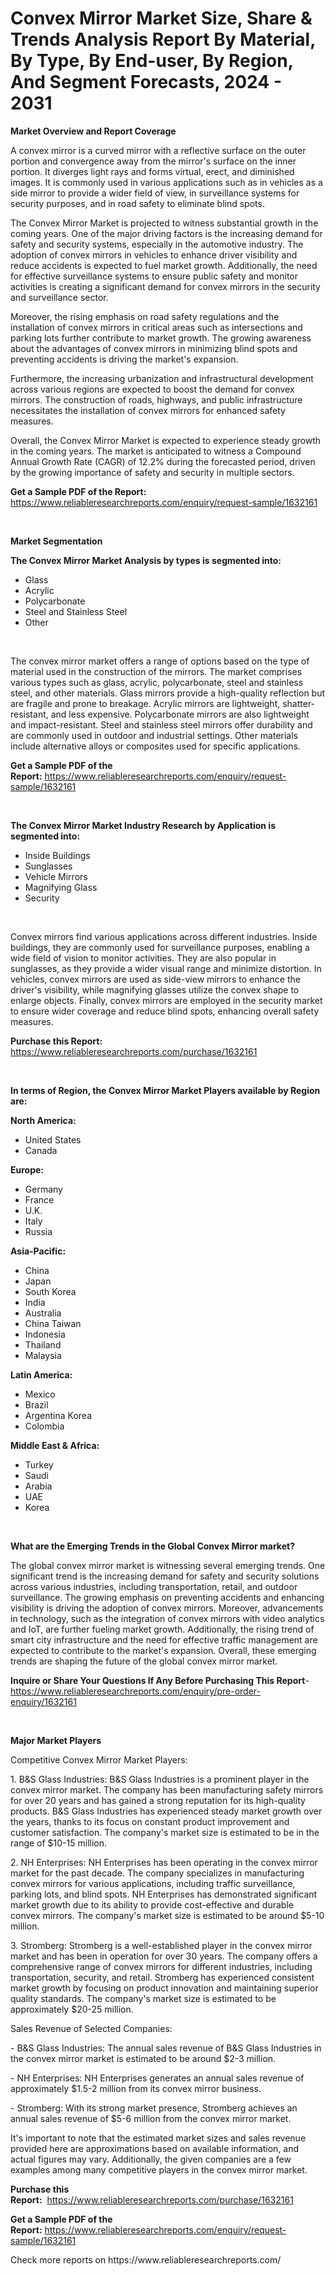 <p><h1>Convex Mirror Market Size, Share & Trends Analysis Report By Material, By Type, By End-user, By Region, And Segment Forecasts, 2024 - 2031</h1></p><p><strong>Market Overview and Report Coverage</strong></p>
<p><p>A convex mirror is a curved mirror with a reflective surface on the outer portion and convergence away from the mirror's surface on the inner portion. It diverges light rays and forms virtual, erect, and diminished images. It is commonly used in various applications such as in vehicles as a side mirror to provide a wider field of view, in surveillance systems for security purposes, and in road safety to eliminate blind spots.</p><p>The Convex Mirror Market is projected to witness substantial growth in the coming years. One of the major driving factors is the increasing demand for safety and security systems, especially in the automotive industry. The adoption of convex mirrors in vehicles to enhance driver visibility and reduce accidents is expected to fuel market growth. Additionally, the need for effective surveillance systems to ensure public safety and monitor activities is creating a significant demand for convex mirrors in the security and surveillance sector.</p><p>Moreover, the rising emphasis on road safety regulations and the installation of convex mirrors in critical areas such as intersections and parking lots further contribute to market growth. The growing awareness about the advantages of convex mirrors in minimizing blind spots and preventing accidents is driving the market's expansion.</p><p>Furthermore, the increasing urbanization and infrastructural development across various regions are expected to boost the demand for convex mirrors. The construction of roads, highways, and public infrastructure necessitates the installation of convex mirrors for enhanced safety measures.</p><p>Overall, the Convex Mirror Market is expected to experience steady growth in the coming years. The market is anticipated to witness a Compound Annual Growth Rate (CAGR) of 12.2% during the forecasted period, driven by the growing importance of safety and security in multiple sectors.</p></p>
<p><strong>Get a Sample PDF of the Report:</strong> <a href="https://www.reliableresearchreports.com/enquiry/request-sample/1632161">https://www.reliableresearchreports.com/enquiry/request-sample/1632161</a></p>
<p>&nbsp;</p>
<p><strong>Market Segmentation</strong></p>
<p><strong>The Convex Mirror Market Analysis by types is segmented into:</strong></p>
<p><ul><li>Glass</li><li>Acrylic</li><li>Polycarbonate</li><li>Steel and Stainless Steel</li><li>Other</li></ul></p>
<p>&nbsp;</p>
<p><p>The convex mirror market offers a range of options based on the type of material used in the construction of the mirrors. The market comprises various types such as glass, acrylic, polycarbonate, steel and stainless steel, and other materials. Glass mirrors provide a high-quality reflection but are fragile and prone to breakage. Acrylic mirrors are lightweight, shatter-resistant, and less expensive. Polycarbonate mirrors are also lightweight and impact-resistant. Steel and stainless steel mirrors offer durability and are commonly used in outdoor and industrial settings. Other materials include alternative alloys or composites used for specific applications.</p></p>
<p><strong>Get a Sample PDF of the Report:</strong>&nbsp;<a href="https://www.reliableresearchreports.com/enquiry/request-sample/1632161">https://www.reliableresearchreports.com/enquiry/request-sample/1632161</a></p>
<p>&nbsp;</p>
<p><strong>The Convex Mirror Market Industry Research by Application is segmented into:</strong></p>
<p><ul><li>Inside Buildings</li><li>Sunglasses</li><li>Vehicle Mirrors</li><li>Magnifying Glass</li><li>Security</li></ul></p>
<p>&nbsp;</p>
<p><p>Convex mirrors find various applications across different industries. Inside buildings, they are commonly used for surveillance purposes, enabling a wide field of vision to monitor activities. They are also popular in sunglasses, as they provide a wider visual range and minimize distortion. In vehicles, convex mirrors are used as side-view mirrors to enhance the driver's visibility, while magnifying glasses utilize the convex shape to enlarge objects. Finally, convex mirrors are employed in the security market to ensure wider coverage and reduce blind spots, enhancing overall safety measures.</p></p>
<p><strong>Purchase this Report:</strong>&nbsp; <a href="https://www.reliableresearchreports.com/purchase/1632161">https://www.reliableresearchreports.com/purchase/1632161</a></p>
<p>&nbsp;</p>
<p><strong>In terms of Region, the Convex Mirror Market Players available by Region are:</strong></p>
<p>
    <p> <strong> North America: </strong>
        <ul>
            <li>United States</li>
            <li>Canada</li>
        </ul>
        </p> 
    <p> <strong> Europe: </strong>
        <ul>
            <li>Germany</li>
            <li>France</li>
            <li>U.K.</li>
            <li>Italy</li>
            <li>Russia</li>
        </ul>
        </p> 
    <p> <strong> Asia-Pacific: </strong>
        <ul>
            <li>China</li>
            <li>Japan</li>
            <li>South Korea</li>
            <li>India</li>
            <li>Australia</li>
            <li>China Taiwan</li>
            <li>Indonesia</li>
            <li>Thailand</li>
            <li>Malaysia</li>
        </ul>
        </p> 
    <p> <strong> Latin America: </strong>
        <ul>
            <li>Mexico</li>
            <li>Brazil</li>
            <li>Argentina Korea</li>
            <li>Colombia</li>
        </ul>
        </p> 
    <p> <strong> Middle East & Africa: </strong>
        <ul>
            <li>Turkey</li>
            <li>Saudi</li>
            <li>Arabia</li>
            <li>UAE</li>
            <li>Korea</li>
        </ul>
    </p>
    </p>
<p>&nbsp;</p>
<p><strong>What are the Emerging Trends in the Global Convex Mirror market?</strong></p>
<p><p>The global convex mirror market is witnessing several emerging trends. One significant trend is the increasing demand for safety and security solutions across various industries, including transportation, retail, and outdoor surveillance. The growing emphasis on preventing accidents and enhancing visibility is driving the adoption of convex mirrors. Moreover, advancements in technology, such as the integration of convex mirrors with video analytics and IoT, are further fueling market growth. Additionally, the rising trend of smart city infrastructure and the need for effective traffic management are expected to contribute to the market's expansion. Overall, these emerging trends are shaping the future of the global convex mirror market.</p></p>
<p><strong>Inquire or Share Your Questions If Any Before Purchasing This Report</strong>- <a href="https://www.reliableresearchreports.com/enquiry/pre-order-enquiry/1632161">https://www.reliableresearchreports.com/enquiry/pre-order-enquiry/1632161</a></p>
<p>&nbsp;</p>
<p><strong>Major Market Players</strong></p>
<p><p>Competitive Convex Mirror Market Players:</p><p>1. B&S Glass Industries: B&S Glass Industries is a prominent player in the convex mirror market. The company has been manufacturing safety mirrors for over 20 years and has gained a strong reputation for its high-quality products. B&S Glass Industries has experienced steady market growth over the years, thanks to its focus on constant product improvement and customer satisfaction. The company's market size is estimated to be in the range of $10-15 million.</p><p>2. NH Enterprises: NH Enterprises has been operating in the convex mirror market for the past decade. The company specializes in manufacturing convex mirrors for various applications, including traffic surveillance, parking lots, and blind spots. NH Enterprises has demonstrated significant market growth due to its ability to provide cost-effective and durable convex mirrors. The company's market size is estimated to be around $5-10 million.</p><p>3. Stromberg: Stromberg is a well-established player in the convex mirror market and has been in operation for over 30 years. The company offers a comprehensive range of convex mirrors for different industries, including transportation, security, and retail. Stromberg has experienced consistent market growth by focusing on product innovation and maintaining superior quality standards. The company's market size is estimated to be approximately $20-25 million.</p><p>Sales Revenue of Selected Companies:</p><p>- B&S Glass Industries: The annual sales revenue of B&S Glass Industries in the convex mirror market is estimated to be around $2-3 million.</p><p>- NH Enterprises: NH Enterprises generates an annual sales revenue of approximately $1.5-2 million from its convex mirror business.</p><p>- Stromberg: With its strong market presence, Stromberg achieves an annual sales revenue of $5-6 million from the convex mirror market.</p><p>It's important to note that the estimated market sizes and sales revenue provided here are approximations based on available information, and actual figures may vary. Additionally, the given companies are a few examples among many competitive players in the convex mirror market.</p></p>
<p><strong>Purchase this Report:</strong>&nbsp;&nbsp;<a href="https://www.reliableresearchreports.com/purchase/1632161">https://www.reliableresearchreports.com/purchase/1632161</a></p>
<p></p>
<p><strong>Get a Sample PDF of the Report:</strong>&nbsp;<a href="https://www.reliableresearchreports.com/enquiry/request-sample/1632161">https://www.reliableresearchreports.com/enquiry/request-sample/1632161</a></p>
<p>Check more reports on https://www.reliableresearchreports.com/</p>